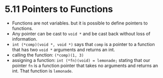 # 5.11 Pointers to Functions

- Functions are not variables. but it is possible to define pointers to functions.
- Any pointer can be cast to `void *` and be cast back without loss of information.
- `int (*comp)(void *, void *)` says that `comp` is a pointer to a function that has two `void *` arguments and returns an int. 
- calling the function: `(*comp)(1, 3)`
- assigning a function: `int (*fn)(void) = lemonade;` stating that our pointer `fn` is a function pointer that takes no arguments and returns an int. That function is `lemonade`.
 